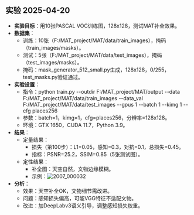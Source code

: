 ## 实验 2025-04-20
- **实验目标**：用10张PASCAL VOC训练图，128x128，测试MAT补全效果。
- **数据集**：
  - 训练：10张（F:/MAT_project/MAT/data/train_images），掩码（train_images/masks）。
  - 测试：5张（F:/MAT_project/MAT/data/test_images），掩码（test_images/masks）。
  - 掩码：mask_generator_512_small.py生成，128x128，0/255，test_masks.py验证通过。
- **实验设置**：
  - 指令：python train.py --outdir F:/MAT_project/MAT/output --data F:/MAT_project/MAT/data/train_images --data_val F:/MAT_project/MAT/data/test_images --gpus 1 --batch 1 --kimg 1 --cfg places256
  - 参数：batch=1，kimg=1，cfg=places256，分辨率=128x128。
  - 环境：GTX 1650，CUDA 11.7，Python 3.9。
- **结果**：
  - 定量结果：
    - 损失（第100步）：L1=0.05，感知=0.3，对抗=0.1，总损失=0.45。
    - 指标：PSNR=25.2，SSIM=0.85（5张测试图）。
  - 定性结果：
    - 补全图：天空自然，文物边缘模糊。
    - 示例：![2007_000032](F:/MAT_project/MAT/output/2007_000032.png)
- **分析**：
  - 效果：天空补全OK，文物细节需改进。
  - 问题：感知损失偏高，可能VGG特征不适配文物。
  - 改进：加DeepLabv3语义引导，调整感知损失权重。